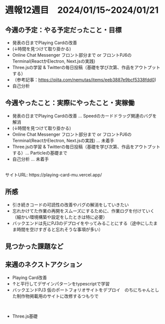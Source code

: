 
# 週報12週目　2024/01/15~2024/01/21


## 今週の予定：やる予定だったこと・目標
- 発表の日までPlaying Cardの改善
- (↓時間を見つけて取り掛かる)
- Online Chat Messenger フロント部分まで or フロントPJ6のTerminal(ReactかElectron, Next.jsの実践)
- Three.jsの学習 & Twitterの毎日投稿（基礎を学び次第、作品をアウトプットする）
- （参考記事：https://qiita.com/nemutas/items/eeb3887e9bcf5338fdd0)
- 自己分析

## 今週やったこと：実際にやったこと・実稼働
- 発表の日までPlaying Cardの改善 ... Speedのカードドラッグ関連のバグを解消
- (↓時間を見つけて取り掛かる)
- Online Chat Messenger フロント部分まで or フロントPJ6のTerminal(ReactかElectron, Next.jsの実践) ... 未着手
- Three.jsの学習 & Twitterの毎日投稿（基礎を学び次第、作品をアウトプットする）... Particleの基礎まで
- 自己分析 ... 未着手
<br/>
サイトURL: https://playing-card-mu.vercel.app/

## 所感
- 引き続きコードの可読性の改善やバグの解消をしていきたい
- 忘れかけてた作業の再開をスムーズにするために、作業ログを付けていく（細かい環境構築や設定をしたときは特に必要）
- バックエンドは先にPJ3のデプロイをやってみることにする（途中にしたまま時間を空けすぎると忘れそうな事項が多い）

## 見つかった課題など


## 来週のネクストアクション
- Playing Card改善
- ↑と平行してデザインパターンをtypescriptで学習
- バックエンドPJ3 仮のポートフォリオサイトをデプロイ　のちにちゃんとした制作物掲載用のサイトに改修するつもりで
<br />

- Three.js基礎
